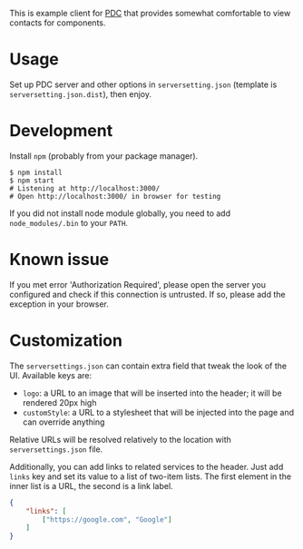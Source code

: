 This is example client for [PDC] that provides somewhat comfortable to view
contacts for components.

[PDC]: https://github.com/release-engineering/product-definition-center


# Usage

Set up PDC server and other options in `serversetting.json` (template is
`serversetting.json.dist`), then enjoy.

# Development

Install `npm` (probably from your package manager).

    $ npm install
    $ npm start 
    # Listening at http://localhost:3000/
    # Open http://localhost:3000/ in browser for testing
    
If you did not install node module globally, you need to add
`node_modules/.bin` to your `PATH`.

# Known issue

If you met error 'Authorization Required', please open the server you configured and check if this connection is untrusted.
If so, please add the exception in your browser.

# Customization

The `serversettings.json` can contain extra field that tweak the look of the
UI. Available keys are:

* `logo`: a URL to an image that will be inserted into the header; it will be
  rendered 20px high
* `customStyle`: a URL to a stylesheet that will be injected into the page and
  can override anything

Relative URLs will be resolved relatively to the location with
`serversettings.json` file.

Additionally, you can add links to related services to the header. Just add
`links` key and set its value to a list of two-item lists. The first element in
the inner list is a URL, the second is a link label.

```json
{
    "links": [
        ["https://google.com", "Google"]
    ]
}
```
